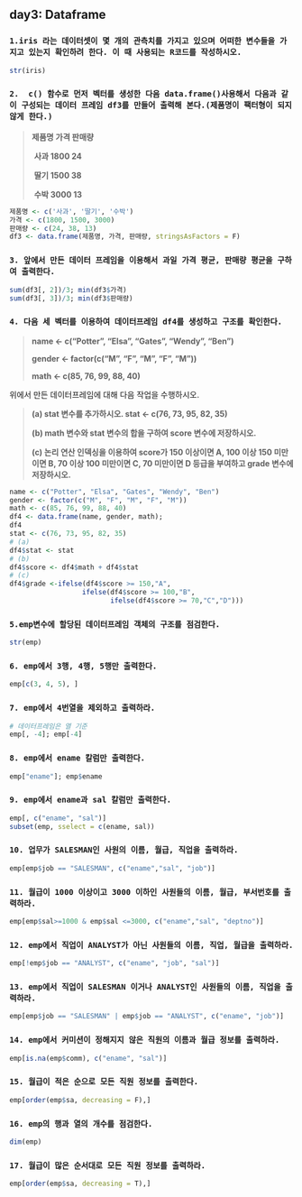 ## day3: Dataframe

### `1.iris 라는 데이터셋이 몇 개의 관측치를 가지고 있으며 어떠한 변수들을 가지고 있는지 확인하려 한다. 이 때 사용되는 R코드를 작성하시오. `

``` R
str(iris)
```



### `2.  c() 함수로 먼저 벡터를 생성한 다음 data.frame()사용해서 다음과 같이 구성되는 데이터 프레임 df3를 만들어 출력해 본다.(제품명이 팩터형이 되지 않게 한다.)`

>**제품명  가격   판매량**
>
>​       **사과   1800   24**
>
>​       **딸기   1500   38**
>
>​       **수박   3000   13**

``` R
제품명 <- c('사과', '딸기', '수박')
가격 <- c(1800, 1500, 3000)
판매량 <- c(24, 38, 13)
df3 <- data.frame(제품명, 가격, 판매량, stringsAsFactors = F)
```

### `3. 앞에서 만든 데이터 프레임을 이용해서 과일 가격 평균, 판매량 평균을 구하여 출력한다.`

``` R
sum(df3[, 2])/3; min(df3$가격)
sum(df3[, 3])/3; min(df3$판매량)
```



### `4. 다음 세 벡터를 이용하여 데이터프레임 df4를 생성하고 구조를 확인한다.`

>**name <- c(“Potter”, “Elsa”, “Gates”, “Wendy”, “Ben”)**
>
>**gender <- factor(c(“M”, “F”, “M”, “F”, “M”))**
>
>**math <- c(85, 76, 99, 88, 40)**

위에서 만든 데이터프레임에 대해 다음 작업을 수행하시오. 

>**(a) stat 변수를 추가하시오. stat <- c(76, 73, 95, 82, 35)**
>
>**(b) math 변수와 stat 변수의 합을 구하여 score 변수에 저장하시오.** 
>
>**(c) 논리 연산 인덱싱을 이용하여 score가 150 이상이면 A, 100 이상 150 미만이면 B, 70 이상 100 미만이면 C, 70 미만이면 D 등급을 부여하고 grade 변수에 저장하시오.** 

``` R
name <- c("Potter", "Elsa", "Gates", "Wendy", "Ben")
gender <- factor(c("M", "F", "M", "F", "M"))
math <- c(85, 76, 99, 88, 40)
df4 <- data.frame(name, gender, math);
df4
stat <- c(76, 73, 95, 82, 35)
# (a)
df4$stat <- stat
# (b)
df4$score <- df4$math + df4$stat
# (c)
df4$grade <-ifelse(df4$score >= 150,"A",
                  ifelse(df4$score >= 100,"B", 
                         ifelse(df4$score >= 70,"C","D")))
```



### `5.emp변수에 할당된 데이터프레임 객체의 구조를 점검한다. `

``` R
str(emp)
```



### `6. emp에서 3행, 4행, 5행만 출력한다.`

``` R
emp[c(3, 4, 5), ]
```



### `7. emp에서 4번열을 제외하고 출력하라.`

``` R
# 데이터프레임은 열 기준
emp[, -4]; emp[-4]
```



### `8. emp에서 ename 칼럼만 출력한다.`

``` R
emp["ename"]; emp$ename
```



### `9. emp에서 ename과 sal 칼럼만 출력한다.`

``` R
emp[, c("ename", "sal")]
subset(emp, sselect = c(ename, sal))
```



### `10. 업무가 SALESMAN인 사원의 이름, 월급, 직업을 출력하라.`

``` R
emp[emp$job == "SALESMAN", c("ename","sal", "job")]
```



### `11. 월급이 1000 이상이고 3000 이하인 사원들의 이름, 월급, 부서번호를 출력하라.`

``` R
emp[emp$sal>=1000 & emp$sal <=3000, c("ename","sal", "deptno")]
```



### `12. emp에서 직업이 ANALYST가 아닌 사원들의 이름, 직업, 월급을 출력하라.`

``` R
emp[!emp$job == "ANALYST", c("ename", "job", "sal")]
```



### `13. emp에서 직업이 SALESMAN 이거나 ANALYST인 사원들의 이름, 직업을 출력하라.`

``` R
emp[emp$job == "SALESMAN" | emp$job == "ANALYST", c("ename", "job")]
```



### `14. emp에서 커미션이 정해지지 않은 직원의 이름과 월급 정보를 출력하라.`

``` R
emp[is.na(emp$comm), c("ename", "sal")]
```



### `15. 월급이 적은 순으로 모든 직원 정보를 출력한다.`

``` R
emp[order(emp$sa, decreasing = F),]
```



### `16. emp의 행과 열의 개수를 점검한다.`

``` R
dim(emp)
```



###  `17. 월급이 많은 순서대로 모든 직원 정보를 출력하라.`

``` R
emp[order(emp$sa, decreasing = T),]
```


